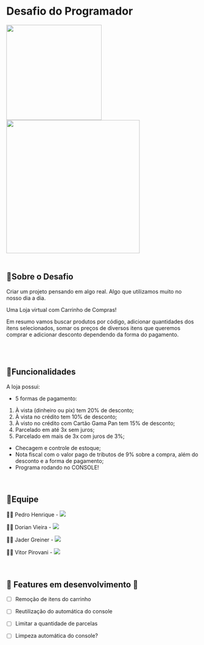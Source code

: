 # Desafio do Programador   

<img src="https://user-images.githubusercontent.com/92064386/138007193-47cac947-928e-4909-a299-0ae99b35eed9.png" width="250"/> <img src="https://user-images.githubusercontent.com/92064386/138007156-3ae6e393-a770-4bf7-85cb-9f9d390fb118.png" width="350"/>
&nbsp;  
&nbsp;  


## 📌Sobre o Desafio  

Criar um projeto pensando em algo real. Algo que utilizamos muito  no nosso dia a dia.  

Uma Loja virtual com Carrinho de Compras!  

Em resumo vamos buscar produtos por código, adicionar quantidades dos itens selecionados, somar os preços de diversos itens que queremos comprar e adicionar desconto dependendo da forma do pagamento.  
  
&nbsp;  
&nbsp;  

## 📌Funcionalidades  

A loja possui:  

- 5 formas de pagamento:   

1. À vista (dinheiro ou pix) tem 20% de desconto;
2. À vista no crédito tem 10% de desconto;
3. À visto no crédito com Cartão Gama Pan tem 15% de desconto;
4. Parcelado em até 3x sem juros;
5. Parcelado em mais de 3x com juros de 3%;

- Checagem e controle de estoque;
- Nota fiscal com o valor pago de tributos de 9% sobre a compra, além do desconto e a forma de pagamento;
- Programa rodando no CONSOLE!  
&nbsp;  
&nbsp;  

## 📌Equipe

👨‍💻 Pedro Henrique  - <a href = "https://github.com/PedroHenriquebc"><img src="https://img.shields.io/badge/GitHub-100000?style=for-the-badge&logo=github&logoColor=white" target="_blank"></a>

👨‍💻 Dorian Vieira - <a href = "https://github.com/oneyottabyte"><img src="https://img.shields.io/badge/GitHub-100000?style=for-the-badge&logo=github&logoColor=white" target="_blank"></a>

👨‍💻 Jader Greiner - <a href = "https://github.com/jadergreiner"><img src="https://img.shields.io/badge/GitHub-100000?style=for-the-badge&logo=github&logoColor=white" target="_blank"></a>

👨‍💻 Vitor Pirovani - <a href = "https://github.com/vitor-pirovani-paixao"><img src="https://img.shields.io/badge/GitHub-100000?style=for-the-badge&logo=github&logoColor=white" target="_blank"></a>
&nbsp;  
&nbsp;  
&nbsp;  

## 🚧 Features em desenvolvimento 🚧

- [	] Remoção de itens do carrinho

- [	] Reutilização do automática do console

- [	] Limitar a quantidade de parcelas

- [	] Limpeza automática do console?
